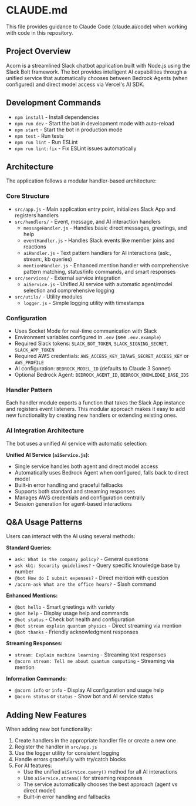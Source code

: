# CLAUDE.md

This file provides guidance to Claude Code (claude.ai/code) when working with code in this repository.

## Project Overview

Acorn is a streamlined Slack chatbot application built with Node.js using the Slack Bolt framework. The bot provides intelligent AI capabilities through a unified service that automatically chooses between Bedrock Agents (when configured) and direct model access via Vercel's AI SDK.

## Development Commands

- `npm install` - Install dependencies
- `npm run dev` - Start the bot in development mode with auto-reload
- `npm start` - Start the bot in production mode
- `npm test` - Run tests
- `npm run lint` - Run ESLint
- `npm run lint:fix` - Fix ESLint issues automatically

## Architecture

The application follows a modular handler-based architecture:

### Core Structure
- `src/app.js` - Main application entry point, initializes Slack App and registers handlers
- `src/handlers/` - Event, message, and AI interaction handlers
  - `messageHandler.js` - Handles basic direct messages, greetings, and help
  - `eventHandler.js` - Handles Slack events like member joins and reactions
  - `aiHandler.js` - Text pattern handlers for AI interactions (ask:, stream:, kb queries)
  - `mentionHandler.js` - Enhanced mention handler with comprehensive pattern matching, status/info commands, and smart responses
- `src/services/` - External service integration
  - `aiService.js` - Unified AI service with automatic agent/model selection and comprehensive logging
- `src/utils/` - Utility modules
  - `logger.js` - Simple logging utility with timestamps

### Configuration
- Uses Socket Mode for real-time communication with Slack
- Environment variables configured in `.env` (see `.env.example`)
- Required Slack tokens: `SLACK_BOT_TOKEN`, `SLACK_SIGNING_SECRET`, `SLACK_APP_TOKEN`
- Required AWS credentials: `AWS_ACCESS_KEY_ID`/`AWS_SECRET_ACCESS_KEY` or `AWS_PROFILE`
- AI configuration: `BEDROCK_MODEL_ID` (defaults to Claude 3 Sonnet)
- Optional Bedrock Agent: `BEDROCK_AGENT_ID`, `BEDROCK_KNOWLEDGE_BASE_IDS`

### Handler Pattern
Each handler module exports a function that takes the Slack App instance and registers event listeners. This modular approach makes it easy to add new functionality by creating new handlers or extending existing ones.

### AI Integration Architecture
The bot uses a unified AI service with automatic selection:

**Unified AI Service (`aiService.js`):**
- Single service handles both agent and direct model access
- Automatically uses Bedrock Agent when configured, falls back to direct model
- Built-in error handling and graceful fallbacks
- Supports both standard and streaming responses
- Manages AWS credentials and configuration centrally
- Session generation for agent-based interactions

## Q&A Usage Patterns

Users can interact with the AI using several methods:

**Standard Queries:**
- `ask: What is the company policy?` - General questions
- `ask kb1: Security guidelines?` - Query specific knowledge base by number
- `@bot How do I submit expenses?` - Direct mention with question
- `/acorn-ask What are the office hours?` - Slash command

**Enhanced Mentions:**
- `@bot hello` - Smart greetings with variety
- `@bot help` - Display usage help and commands
- `@bot status` - Check bot health and configuration
- `@bot stream explain quantum physics` - Direct streaming via mention
- `@bot thanks` - Friendly acknowledgment responses

**Streaming Responses:**
- `stream: Explain machine learning` - Streaming text responses
- `@acorn stream: Tell me about quantum computing` - Streaming via mention

**Information Commands:**
- `@acorn info` or `info` - Display AI configuration and usage help
- `@acorn status` or `status` - Show bot and AI service status

## Adding New Features

When adding new bot functionality:
1. Create handlers in the appropriate handler file or create a new one
2. Register the handler in `src/app.js`
3. Use the logger utility for consistent logging
4. Handle errors gracefully with try/catch blocks
5. For AI features:
   - Use the unified `aiService.query()` method for all AI interactions
   - Use `aiService.stream()` for streaming responses
   - The service automatically chooses the best approach (agent vs direct model)
   - Built-in error handling and fallbacks